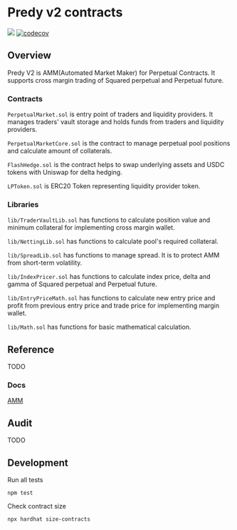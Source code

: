 # Predy v2 contracts

![](https://github.com/predyprotocol/v2-contracts/workflows/Test/badge.svg)
[![codecov](https://codecov.io/gh/predyprotocol/v2-contracts/branch/main/graph/badge.svg?token=yJ8DEr8Gck)](https://codecov.io/gh/predyprotocol/v2-contracts)


## Overview

Predy V2 is AMM(Automated Market Maker) for Perpetual Contracts.
It supports cross margin trading of Squared perpetual and Perpetual future.

### Contracts

`PerpetualMarket.sol` is entry point of traders and liquidity providers. It manages traders' vault storage and holds funds from traders and liquidity providers.

`PerpetualMarketCore.sol` is the contract to manage perpetual pool positions and calculate amount of collaterals.

`FlashHedge.sol` is the contract helps to swap underlying assets and USDC tokens with Uniswap for delta hedging.

`LPToken.sol` is ERC20 Token representing liquidity provider token.

### Libraries

`lib/TraderVaultLib.sol` has functions to calculate position value and minimum collateral for implementing cross margin wallet.

`lib/NettingLib.sol` has functions to calculate pool's required collateral.

`lib/SpreadLib.sol` has functions to manage spread. It is to protect AMM from short-term volatility.

`lib/IndexPricer.sol` has functions to calculate index price, delta and gamma of Squared perpetual and Perpetual future.

`lib/EntryPriceMath.sol` has functions to calculate new entry price and profit from previous entry price and trade price for implementing margin wallet.

`lib/Math.sol` has functions for basic mathematical calculation.

## Reference

TODO

### Docs

[AMM](./docs/amm.md)

## Audit

TODO

## Development

Run all tests

```shell
npm test
```

Check contract size

```shell
npx hardhat size-contracts
```
